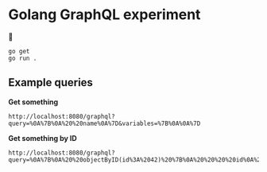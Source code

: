 # Golang GraphQL experiment

🧪

```shell script
go get
go run .
```

## Example queries

**Get something**
```text
http://localhost:8080/graphql?query=%0A%7B%0A%20%20name%0A%7D&variables=%7B%0A%0A%7D
```

**Get something by ID**
```text
http://localhost:8080/graphql?query=%0A%7B%0A%20%20objectByID(id%3A%2042)%20%7B%0A%20%20%20%20id%0A%20%20%20%20name%0A%20%20%7D%0A%7D&variables=%7B%0A%0A%7D
```

